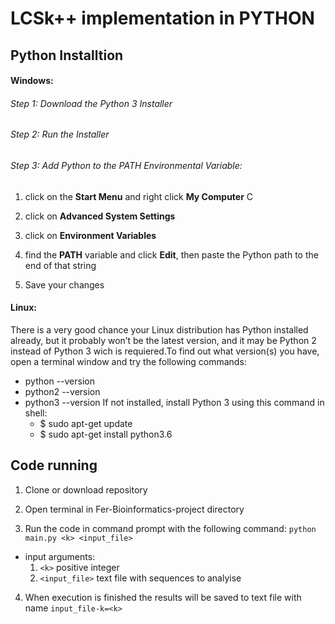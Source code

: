 # LCSk++ implementation in PYTHON

## Python Installtion 
#### Windows:
###### Step 1: Download the Python 3 Installer
###### Step 2: Run the Installer
###### Step 3: Add Python to the PATH Environmental Variable:
  1. click on the **Start Menu** and right click **My Computer** C

  2. click on **Advanced System Settings**

  3. click on **Environment Variables**

  4. find the **PATH** variable and click **Edit**, then paste the Python path to the end of that string

  5. Save your changes
#### Linux: 
There is a very good chance your Linux distribution has Python installed already, but it probably won’t be the latest version, and it may be Python 2 instead of Python 3 wich is requiered.To find out what version(s) you have, open a terminal window and try the following commands:
* python --version
* python2 --version
* python3 --version
If not installed, install Python 3 using this command in shell:
  * $ sudo apt-get update
  * $ sudo apt-get install python3.6



## Code running 
1. Clone or download repository

2. Open terminal in Fer-Bioinformatics-project directory

3. Run the code in command prompt with the following command: `python main.py <k> <input_file>`
  * input arguments:
    1. `<k>` positive integer
    2. `<input_file>` text file with sequences to analyise
4. When execution is finished the results will be saved to text file with name `input_file-k=<k>`
 
 
 
 
